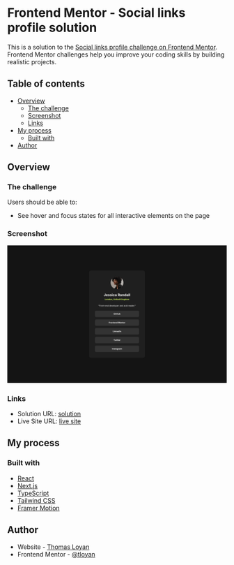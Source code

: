 # Frontend Mentor - Social links profile solution

This is a solution to the [Social links profile challenge on Frontend Mentor](https://www.frontendmentor.io/challenges/social-links-profile-UG32l9m6dQ). Frontend Mentor challenges help you improve your coding skills by building realistic projects. 

## Table of contents

- [Overview](#overview)
  - [The challenge](#the-challenge)
  - [Screenshot](#screenshot)
  - [Links](#links)
- [My process](#my-process)
  - [Built with](#built-with)
- [Author](#author)

## Overview

### The challenge

Users should be able to:

- See hover and focus states for all interactive elements on the page

### Screenshot

![](/screenshot.jpeg)

### Links

- Solution URL: [solution](https://github.com/tloyan/frontendmentor-social-links-profile)
- Live Site URL: [live site](https://social-links-profile.tloyan.com)


## My process

### Built with

- [React](https://react.dev/)
- [Next.js](https://nextjs.org/)
- [TypeScript](https://www.typescriptlang.org/)
- [Tailwind CSS](https://tailwindcss.com/)
- [Framer Motion](https://www.framer.com/motion/)


## Author

- Website - [Thomas Loyan](https://www.thomasloyan.com)
- Frontend Mentor - [@tloyan](https://www.frontendmentor.io/profile/tloyan)